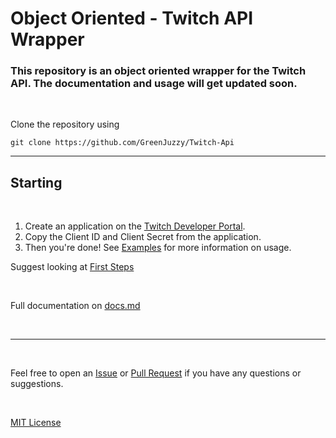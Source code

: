 # Object Oriented - Twitch API Wrapper

### This repository is an object oriented wrapper for the Twitch API. The documentation and usage will get updated soon.
<br>

Clone the repository using
```
git clone https://github.com/GreenJuzzy/Twitch-Api
```

---
## Starting
<br>

1. Create an application on the [Twitch Developer Portal](https://dev.twitch.tv/).
2. Copy the Client ID and Client Secret from the application.
3. Then you're done! See [Examples](https://github.com/GreenJuzzy/Twitch-Api/blob/master/examples/content.md) for more information on usage.

Suggest looking at [First Steps](https://github.com/GreenJuzzy/Twitch-Api/blob/master/examples/firstSteps.md)

<br>

Full documentation on [docs.md](https://github.com/GreenJuzzy/Twitch-Api/blob/master/docs.md)

<br>

---
<br>

Feel free to open an [Issue](https://github.com/GreenJuzzy/Twitch-Api/issues) or [Pull Request](https://github.com/GreenJuzzy/Twitch-Api/pulls) if you have any questions or suggestions.

<br>

[MIT License](https://github.com/GreenJuzzy/Twitch-Api/blob/master/LICENSE)
